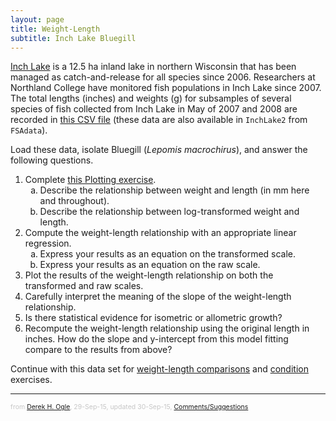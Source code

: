 ```yaml
---
layout: page
title: Weight-Length
subtitle: Inch Lake Bluegill
---
```


[Inch Lake](http://dnr.wi.gov/lakes/lakepages/LakeDetail.aspx?wbic=2764300&page=facts) is a 12.5 ha inland lake in northern Wisconsin that has been managed as catch-and-release for all species since 2006.  Researchers at Northland College have monitored fish populations in Inch Lake since 2007.  The total lengths (inches) and weights (g) for subsamples of several species of fish collected from Inch Lake in May of 2007 and 2008 are recorded in [this CSV file](data/InchLake2.csv) (these data are also available in `InchLake2` from `FSAdata`).

Load these data, isolate Bluegill (*Lepomis macrochirus*), and answer the following questions.

1. Complete [this Plotting exercise](Inch_Plotting.html).
    1. Describe the relationship between weight and length (in mm here and throughout).
    1. Describe the relationship between log-transformed weight and length.
1. Compute the weight-length relationship with an appropriate linear regression.
    1. Express your results as an equation on the transformed scale.
    1. Express your results as an equation on the raw scale.
1. Plot the results of the weight-length relationship on both the transformed and raw scales.
1. Carefully interpret the meaning of the slope of the weight-length relationship.
1. Is there statistical evidence for isometric or allometric growth?
1. Recompute the weight-length relationship using the original length in inches.  How do the slope and y-intercept from this model fitting compare to the results from above?

Continue with this data set for [weight-length comparisons](WeightLength_ILBluegill_2.html) and [condition](Condition_ILBluegill.html) exercises.

---
<p style="font-size: 0.75em; color: c6c6c6;">from <a href="http://derekogle.com">Derek H. Ogle</a>, 29-Sep-15, updated 30-Sep-15, <a href="mailto:fishr@derekogle.com?subject=Inch Lake Bluegill Weight-Length (A) Exercise">Comments/Suggestions</a></p>

<style type="text/css">
ol ol { list-style-type: lower-alpha; }
</style>
